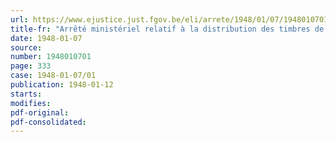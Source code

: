 ```yaml
---
url: https://www.ejustice.just.fgov.be/eli/arrete/1948/01/07/1948010701/justel
title-fr: "Arrêté ministériel relatif à la distribution des timbres de ravitaillement aux touristes et aux personnes séjournant provisoirement dans une localité autre que celle de leur domicile"
date: 1948-01-07
source:
number: 1948010701
page: 333
case: 1948-01-07/01
publication: 1948-01-12
starts:
modifies:
pdf-original:
pdf-consolidated:
---
```


